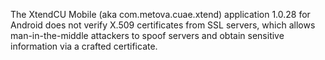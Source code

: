 The XtendCU Mobile (aka com.metova.cuae.xtend) application 1.0.28 for Android does not verify X.509 certificates from SSL servers, which allows man-in-the-middle attackers to spoof servers and obtain sensitive information via a crafted certificate.